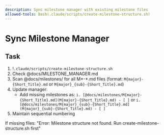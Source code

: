 ```yaml
---
description: Sync milestone manager with existing milestone files
allowed-tools: Bash(.claude/scripts/create-milestone-structure.sh)
---
```


# Sync Milestone Manager

## Task

1. !`.claude/scripts/create-milestone-structure.sh`
2. Check @docs/MILESTONE_MANAGER.md
3. Scan @docs/milestones/ for all M*-*.md files (format: `M{major}-{Short_Title}.md` or `M{major}_{sub}-{Short_Title}.md`)
4. Update manager:
   - Add missing milestones as: `i. [@docs/milestones/M{major}-{Short_Title}.md](M{major}-{Short_Title}.md) - [ ]` or `i. [@docs/milestones/M{major}_{sub}-{Short_Title}.md](M{major}_{sub}-{Short_Title}.md) - [ ]`
5. Maintain sequential numbering

If missing files: "Error: Milestone structure not found. Run create-milestone-structure.sh first"
